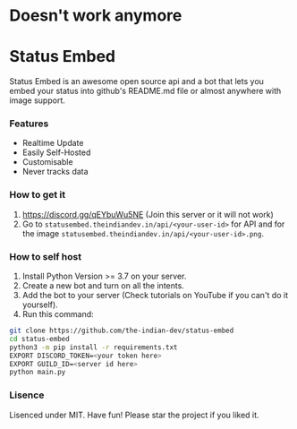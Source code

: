 # Doesn't work anymore
# Status Embed

Status Embed is an awesome open source api and a bot that lets you embed your status into github's README.md file or almost anywhere with image support.

### Features
- Realtime Update
- Easily Self-Hosted
- Customisable
- Never tracks data

### How to get it

1. https://discord.gg/qEYbuWu5NE (Join this server or it will not work)
2. Go to ``statusembed.theindiandev.in/api/<your-user-id>`` for API and for the image ``statusembed.theindiandev.in/api/<your-user-id>.png``.

### How to self host
1. Install Python Version >= 3.7 on your server.
2. Create a new bot and turn on all the intents.
3. Add the bot to your server (Check tutorials on YouTube if you can't do it yourself).
4. Run this command:
```bash
git clone https://github.com/the-indian-dev/status-embed
cd status-embed
python3 -m pip install -r requirements.txt
EXPORT DISCORD_TOKEN=<your token here>
EXPORT GUILD_ID=<server id here>
python main.py
```

### Lisence
Lisenced under MIT. Have fun! Please star the project if you liked it.
